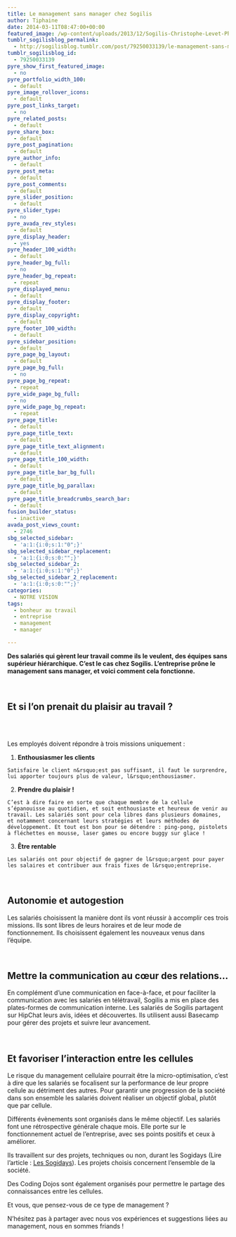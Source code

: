 ```yaml
---
title: Le management sans manager chez Sogilis
author: Tiphaine
date: 2014-03-11T08:47:00+00:00
featured_image: /wp-content/uploads/2013/12/Sogilis-Christophe-Levet-Photographe-7326.jpg
tumblr_sogilisblog_permalink:
  - http://sogilisblog.tumblr.com/post/79250033139/le-management-sans-manager-chez-sogilis
tumblr_sogilisblog_id:
  - 79250033139
pyre_show_first_featured_image:
  - no
pyre_portfolio_width_100:
  - default
pyre_image_rollover_icons:
  - default
pyre_post_links_target:
  - no
pyre_related_posts:
  - default
pyre_share_box:
  - default
pyre_post_pagination:
  - default
pyre_author_info:
  - default
pyre_post_meta:
  - default
pyre_post_comments:
  - default
pyre_slider_position:
  - default
pyre_slider_type:
  - no
pyre_avada_rev_styles:
  - default
pyre_display_header:
  - yes
pyre_header_100_width:
  - default
pyre_header_bg_full:
  - no
pyre_header_bg_repeat:
  - repeat
pyre_displayed_menu:
  - default
pyre_display_footer:
  - default
pyre_display_copyright:
  - default
pyre_footer_100_width:
  - default
pyre_sidebar_position:
  - default
pyre_page_bg_layout:
  - default
pyre_page_bg_full:
  - no
pyre_page_bg_repeat:
  - repeat
pyre_wide_page_bg_full:
  - no
pyre_wide_page_bg_repeat:
  - repeat
pyre_page_title:
  - default
pyre_page_title_text:
  - default
pyre_page_title_text_alignment:
  - default
pyre_page_title_100_width:
  - default
pyre_page_title_bar_bg_full:
  - default
pyre_page_title_bg_parallax:
  - default
pyre_page_title_breadcrumbs_search_bar:
  - default
fusion_builder_status:
  - inactive
avada_post_views_count:
  - 2746
sbg_selected_sidebar:
  - 'a:1:{i:0;s:1:"0";}'
sbg_selected_sidebar_replacement:
  - 'a:1:{i:0;s:0:"";}'
sbg_selected_sidebar_2:
  - 'a:1:{i:0;s:1:"0";}'
sbg_selected_sidebar_2_replacement:
  - 'a:1:{i:0;s:0:"";}'
categories:
  - NOTRE VISION
tags:
  - bonheur au travail
  - entreprise
  - management
  - manager

---
```

**Des salariés qui gèrent leur travail comme ils le veulent, des équipes sans supérieur hiérarchique. C’est le cas chez Sogilis. L’entreprise prône le management sans manager, et voici comment cela fonctionne.**

&nbsp;

## **Et si l’on prenait du plaisir au travail ?**

<img class="aligncenter" src="http://65.media.tumblr.com/8717f94c566c3a1906647968bb9daea9/tumblr_inline_n20v6dcJf11szbtlw.gif" alt="" />

<!-- more -->

&nbsp;

Les employés doivent répondre à trois missions uniquement :

  1. **Enthousiasmer les clients**
  
    Satisfaire le client n&rsquo;est pas suffisant, il faut le surprendre, lui apporter toujours plus de valeur, l&rsquo;enthousiasmer.
  2. **Prendre du plaisir !**
  
    C’est à dire faire en sorte que chaque membre de la cellule s’épanouisse au quotidien, et soit enthousiaste et heureux de venir au travail. Les salariés sont pour cela libres dans plusieurs domaines, et notamment concernant leurs stratégies et leurs méthodes de développement. Et tout est bon pour se détendre : ping-pong, pistolets à fléchettes en mousse, laser games ou encore buggy sur glace !
  3. **Être rentable**
  
    Les salariés ont pour objectif de gagner de l&rsquo;argent pour payer les salaires et contribuer aux frais fixes de l&rsquo;entreprise.

&nbsp;

## **Autonomie et autogestion**

Les salariés choisissent la manière dont ils vont réussir à accomplir ces trois missions. Ils sont libres de leurs horaires et de leur mode de fonctionnement. Ils choisissent également les nouveaux venus dans l’équipe.

&nbsp;

## **Mettre la communication au cœur des relations…**

En complément d&rsquo;une communication en face-à-face, et pour faciliter la communication avec les salariés en télétravail, Sogilis a mis en place des plates-formes de communication interne. Les salariés de Sogilis partagent sur HipChat leurs avis, idées et découvertes. Ils utilisent aussi Basecamp pour gérer des projets et suivre leur avancement.

&nbsp;

## **Et favoriser l&rsquo;interaction entre les cellules**

Le risque du management cellulaire pourrait être la micro-optimisation, c&rsquo;est à dire que les salariés se focalisent sur la performance de leur propre cellule au détriment des autres. Pour garantir une progression de la société dans son ensemble les salariés doivent réaliser un objectif global, plutôt que par cellule.

Différents évènements sont organisés dans le même objectif. Les salariés font une rétrospective générale chaque mois. Elle porte sur le fonctionnement actuel de l’entreprise, avec ses points positifs et ceux à améliorer.

Ils travaillent sur des projets, techniques ou non, durant les Sogidays (Lire l’article : <span style="text-decoration: underline;"><a href="http://sogilis.com/blog/sogiday/" target="_blank">Les Sogidays</a></span>). Les projets choisis concernent l&rsquo;ensemble de la société.

Des Coding Dojos sont également organisés pour permettre le partage des connaissances entre les cellules.

Et vous, que pensez-vous de ce type de management ?
  
N’hésitez pas à partager avec nous vos expériences et suggestions liées au management, nous en sommes friands !